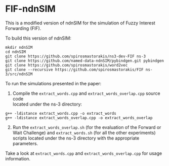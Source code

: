 # FIF-ndnSIM

This is a modified version of ndnSIM for the simulation of Fuzzy Interest
Forwarding (FIF).

To build this version of ndnSIM:

```
mkdir ndnSIM
cd ndnSIM
git clone https://github.com/spirosmastorakis/ns3-dev-FIF ns-3
git clone https://github.com/named-data-ndnSIM/pybindgen.git pybindgen
git clone https://github.com/spirosmastorakis/word2vec
git clone --recursive https://github.com/spirosmastorakis/FIF ns-3/src/ndnSIM
```

To run the simulations presented in the paper:

1) Compile the `extract_words.cpp` and `extract_words_overlap.cpp` source code  
located under the ns-3 directory:

```
g++ -ldistance extract_words.cpp -o extract_words
g++ -ldistance extract_words_overlap.cpp -o extract_words_overlap
```

2) Run the `extract_words_overlap.sh` (for the evaluation of the
Forward or Wait Challenge) and `extract_words.sh` (for all the other experiments)
scripts located under the ns-3 directory with the appropriate parameters.

Take a look at `extract_words.cpp` and `extract_words_overlap.cpp` for usage
information.
